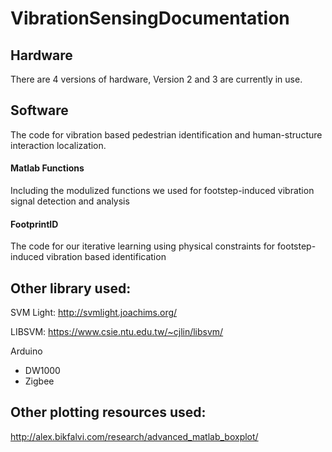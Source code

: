 # VibrationSensingDocumentation

## Hardware 
There are 4 versions of hardware, Version 2 and 3 are currently in use. 

## Software
The code for vibration based pedestrian identification and human-structure interaction localization.
#### Matlab Functions
Including the modulized functions we used for footstep-induced vibration signal detection and analysis
#### FootprintID
The code for our iterative learning using physical constraints for footstep-induced vibration based identification


## Other library used:
SVM Light: http://svmlight.joachims.org/

LIBSVM: https://www.csie.ntu.edu.tw/~cjlin/libsvm/

Arduino
  - DW1000
  - Zigbee

## Other plotting resources used:
http://alex.bikfalvi.com/research/advanced_matlab_boxplot/

